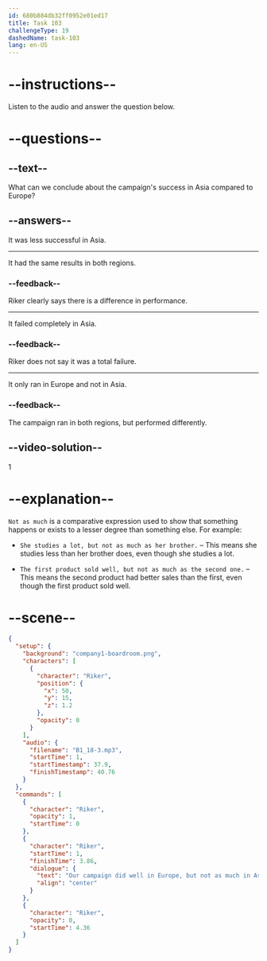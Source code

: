 ```yaml
---
id: 680b884db32ff0952e01ed17
title: Task 103
challengeType: 19
dashedName: task-103
lang: en-US
---
```


<!-- (Audio) Riker: Our campaign did well in Europe, but not as much in Asia. -->

# --instructions--

Listen to the audio and answer the question below.

# --questions--

## --text--

What can we conclude about the campaign's success in Asia compared to Europe?

## --answers--

It was less successful in Asia.

---

It had the same results in both regions.

### --feedback--

Riker clearly says there is a difference in performance.

---

It failed completely in Asia.

### --feedback--

Riker does not say it was a total failure.

---

It only ran in Europe and not in Asia.

### --feedback--

The campaign ran in both regions, but performed differently.

## --video-solution--

1

# --explanation--

`Not as much` is a comparative expression used to show that something happens or exists to a lesser degree than something else. For example:

- `She studies a lot, but not as much as her brother.` – This means she studies less than her brother does, even though she studies a lot.

- `The first product sold well, but not as much as the second one.` – This means the second product had better sales than the first, even though the first product sold well.

# --scene--

```json
{
  "setup": {
    "background": "company1-boardroom.png",
    "characters": [
      {
        "character": "Riker",
        "position": {
          "x": 50,
          "y": 15,
          "z": 1.2
        },
        "opacity": 0
      }
    ],
    "audio": {
      "filename": "B1_18-3.mp3",
      "startTime": 1,
      "startTimestamp": 37.9,
      "finishTimestamp": 40.76
    }
  },
  "commands": [
    {
      "character": "Riker",
      "opacity": 1,
      "startTime": 0
    },
    {
      "character": "Riker",
      "startTime": 1,
      "finishTime": 3.86,
      "dialogue": {
        "text": "Our campaign did well in Europe, but not as much in Asia.",
        "align": "center"
      }
    },
    {
      "character": "Riker",
      "opacity": 0,
      "startTime": 4.36
    }
  ]
}
```
